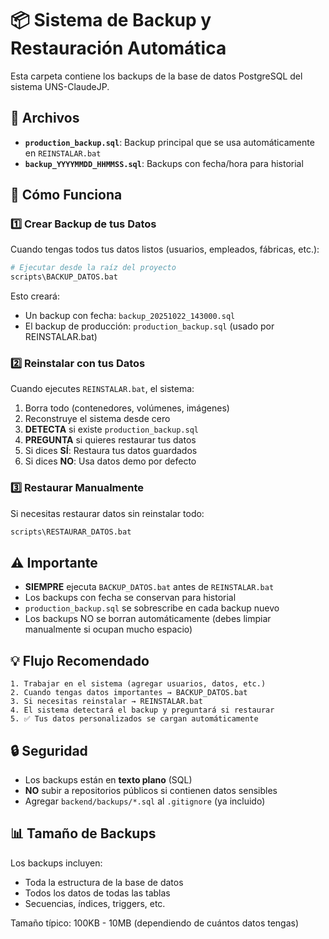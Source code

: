 # 📦 Sistema de Backup y Restauración Automática

Esta carpeta contiene los backups de la base de datos PostgreSQL del sistema UNS-ClaudeJP.

## 📁 Archivos

- **`production_backup.sql`**: Backup principal que se usa automáticamente en `REINSTALAR.bat`
- **`backup_YYYYMMDD_HHMMSS.sql`**: Backups con fecha/hora para historial

## 🔄 Cómo Funciona

### 1️⃣ Crear Backup de tus Datos

Cuando tengas todos tus datos listos (usuarios, empleados, fábricas, etc.):

```bash
# Ejecutar desde la raíz del proyecto
scripts\BACKUP_DATOS.bat
```

Esto creará:
- Un backup con fecha: `backup_20251022_143000.sql`
- El backup de producción: `production_backup.sql` (usado por REINSTALAR.bat)

### 2️⃣ Reinstalar con tus Datos

Cuando ejecutes `REINSTALAR.bat`, el sistema:

1. Borra todo (contenedores, volúmenes, imágenes)
2. Reconstruye el sistema desde cero
3. **DETECTA** si existe `production_backup.sql`
4. **PREGUNTA** si quieres restaurar tus datos
5. Si dices **SÍ**: Restaura tus datos guardados
6. Si dices **NO**: Usa datos demo por defecto

### 3️⃣ Restaurar Manualmente

Si necesitas restaurar datos sin reinstalar todo:

```bash
scripts\RESTAURAR_DATOS.bat
```

## ⚠️ Importante

- **SIEMPRE** ejecuta `BACKUP_DATOS.bat` antes de `REINSTALAR.bat`
- Los backups con fecha se conservan para historial
- `production_backup.sql` se sobrescribe en cada backup nuevo
- Los backups NO se borran automáticamente (debes limpiar manualmente si ocupan mucho espacio)

## 💡 Flujo Recomendado

```
1. Trabajar en el sistema (agregar usuarios, datos, etc.)
2. Cuando tengas datos importantes → BACKUP_DATOS.bat
3. Si necesitas reinstalar → REINSTALAR.bat
4. El sistema detectará el backup y preguntará si restaurar
5. ✅ Tus datos personalizados se cargan automáticamente
```

## 🔒 Seguridad

- Los backups están en **texto plano** (SQL)
- **NO** subir a repositorios públicos si contienen datos sensibles
- Agregar `backend/backups/*.sql` al `.gitignore` (ya incluido)

## 📊 Tamaño de Backups

Los backups incluyen:
- Toda la estructura de la base de datos
- Todos los datos de todas las tablas
- Secuencias, índices, triggers, etc.

Tamaño típico: 100KB - 10MB (dependiendo de cuántos datos tengas)
